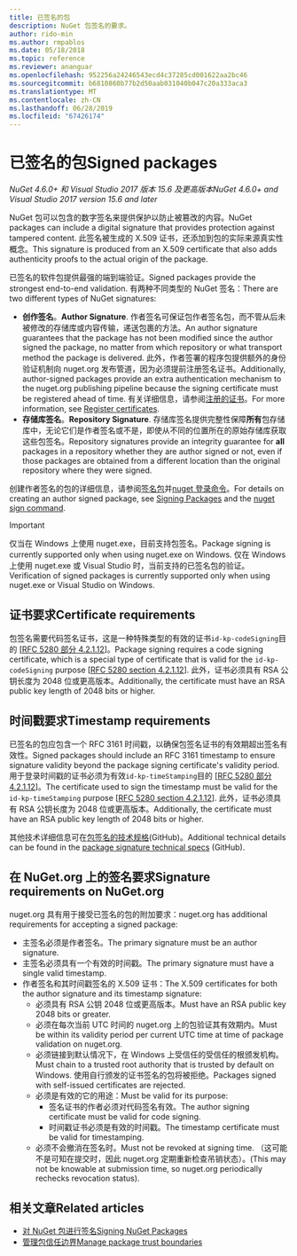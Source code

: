 ```yaml
---
title: 已签名的包
description: NuGet 包签名的要求。
author: rido-min
ms.author: rmpablos
ms.date: 05/18/2018
ms.topic: reference
ms.reviewer: ananguar
ms.openlocfilehash: 952256a24246543ecd4c37285cd001622aa2bc46
ms.sourcegitcommit: b6810860b77b2d50aab031040b047c20a333aca3
ms.translationtype: MT
ms.contentlocale: zh-CN
ms.lasthandoff: 06/28/2019
ms.locfileid: "67426174"
---
```

# <a name="signed-packages"></a><span data-ttu-id="8c567-103">已签名的包</span><span class="sxs-lookup"><span data-stu-id="8c567-103">Signed packages</span></span>

<span data-ttu-id="8c567-104">*NuGet 4.6.0+ 和 Visual Studio 2017 版本 15.6 及更高版本*</span><span class="sxs-lookup"><span data-stu-id="8c567-104">*NuGet 4.6.0+ and Visual Studio 2017 version 15.6 and later*</span></span>

<span data-ttu-id="8c567-105">NuGet 包可以包含的数字签名来提供保护以防止被篡改的内容。</span><span class="sxs-lookup"><span data-stu-id="8c567-105">NuGet packages can include a digital signature that provides protection against tampered content.</span></span> <span data-ttu-id="8c567-106">此签名被生成的 X.509 证书，还添加到包的实际来源真实性概念。</span><span class="sxs-lookup"><span data-stu-id="8c567-106">This signature is produced from an X.509 certificate that also adds authenticity proofs to the actual origin of the package.</span></span>

<span data-ttu-id="8c567-107">已签名的软件包提供最强的端到端验证。</span><span class="sxs-lookup"><span data-stu-id="8c567-107">Signed packages provide the strongest end-to-end validation.</span></span> <span data-ttu-id="8c567-108">有两种不同类型的 NuGet 签名：</span><span class="sxs-lookup"><span data-stu-id="8c567-108">There are two different types of NuGet signatures:</span></span>
- <span data-ttu-id="8c567-109">**创作签名**。</span><span class="sxs-lookup"><span data-stu-id="8c567-109">**Author Signature**.</span></span> <span data-ttu-id="8c567-110">作者签名可保证包作者签名包，而不管从后未被修改的存储库或内容传输，递送包裹的方法。</span><span class="sxs-lookup"><span data-stu-id="8c567-110">An author signature guarantees that the package has not been modified since the author signed the package, no matter from which repository or what transport method the package is delivered.</span></span> <span data-ttu-id="8c567-111">此外，作者签署的程序包提供额外的身份验证机制向 nuget.org 发布管道，因为必须提前注册签名证书。</span><span class="sxs-lookup"><span data-stu-id="8c567-111">Additionally, author-signed packages provide an extra authentication mechanism to the nuget.org publishing pipeline because the signing certificate must be registered ahead of time.</span></span> <span data-ttu-id="8c567-112">有关详细信息，请参阅[注册的证书](#signature-requirements-on-nugetorg)。</span><span class="sxs-lookup"><span data-stu-id="8c567-112">For more information, see [Register certificates](#signature-requirements-on-nugetorg).</span></span>
- <span data-ttu-id="8c567-113">**存储库签名**。</span><span class="sxs-lookup"><span data-stu-id="8c567-113">**Repository Signature**.</span></span> <span data-ttu-id="8c567-114">存储库签名提供完整性保障**所有**包存储库中，无论它们是作者签名或不是，即使从不同的位置所在的原始存储库获取这些包签名。</span><span class="sxs-lookup"><span data-stu-id="8c567-114">Repository signatures provide an integrity guarantee for **all** packages in a repository whether they are author signed or not, even if those packages are obtained from a different location than the original repository where they were signed.</span></span>   

<span data-ttu-id="8c567-115">创建作者签名的包的详细信息，请参阅[签名包](../create-packages/Sign-a-package.md)并[nuget 登录命令](../tools/cli-ref-sign.md)。</span><span class="sxs-lookup"><span data-stu-id="8c567-115">For details on creating an author signed package, see [Signing Packages](../create-packages/Sign-a-package.md) and the [nuget sign command](../tools/cli-ref-sign.md).</span></span>

> [!Important]
> <span data-ttu-id="8c567-116">仅当在 Windows 上使用 nuget.exe，目前支持包签名。</span><span class="sxs-lookup"><span data-stu-id="8c567-116">Package signing is currently supported only when using nuget.exe on Windows.</span></span> <span data-ttu-id="8c567-117">仅在 Windows 上使用 nuget.exe 或 Visual Studio 时，当前支持的已签名包的验证。</span><span class="sxs-lookup"><span data-stu-id="8c567-117">Verification of signed packages is currently supported only when using nuget.exe or Visual Studio on Windows.</span></span>

## <a name="certificate-requirements"></a><span data-ttu-id="8c567-118">证书要求</span><span class="sxs-lookup"><span data-stu-id="8c567-118">Certificate requirements</span></span>

<span data-ttu-id="8c567-119">包签名需要代码签名证书，这是一种特殊类型的有效的证书`id-kp-codeSigning`目的 [[RFC 5280 部分 4.2.1.12](https://tools.ietf.org/html/rfc5280#section-4.2.1.12)]。</span><span class="sxs-lookup"><span data-stu-id="8c567-119">Package signing requires a code signing certificate, which is a special type of certificate that is valid for the `id-kp-codeSigning` purpose [[RFC 5280 section 4.2.1.12](https://tools.ietf.org/html/rfc5280#section-4.2.1.12)].</span></span> <span data-ttu-id="8c567-120">此外，证书必须具有 RSA 公钥长度为 2048 位或更高版本。</span><span class="sxs-lookup"><span data-stu-id="8c567-120">Additionally, the certificate must have an RSA public key length of 2048 bits or higher.</span></span>

## <a name="timestamp-requirements"></a><span data-ttu-id="8c567-121">时间戳要求</span><span class="sxs-lookup"><span data-stu-id="8c567-121">Timestamp requirements</span></span>

<span data-ttu-id="8c567-122">已签名的包应包含一个 RFC 3161 时间戳，以确保包签名证书的有效期超出签名有效性。</span><span class="sxs-lookup"><span data-stu-id="8c567-122">Signed packages should include an RFC 3161 timestamp to ensure signature validity beyond the package signing certificate's validity period.</span></span> <span data-ttu-id="8c567-123">用于登录时间戳的证书必须为有效`id-kp-timeStamping`目的 [[RFC 5280 部分 4.2.1.12](https://tools.ietf.org/html/rfc5280#section-4.2.1.12)]。</span><span class="sxs-lookup"><span data-stu-id="8c567-123">The certificate used to sign the timestamp must be valid for the `id-kp-timeStamping` purpose [[RFC 5280 section 4.2.1.12](https://tools.ietf.org/html/rfc5280#section-4.2.1.12)].</span></span> <span data-ttu-id="8c567-124">此外，证书必须具有 RSA 公钥长度为 2048 位或更高版本。</span><span class="sxs-lookup"><span data-stu-id="8c567-124">Additionally, the certificate must have an RSA public key length of 2048 bits or higher.</span></span>

<span data-ttu-id="8c567-125">其他技术详细信息可在[包签名的技术规格](https://github.com/NuGet/Home/wiki/Package-Signatures-Technical-Details)(GitHub)。</span><span class="sxs-lookup"><span data-stu-id="8c567-125">Additional technical details can be found in the [package signature technical specs](https://github.com/NuGet/Home/wiki/Package-Signatures-Technical-Details) (GitHub).</span></span>

## <a name="signature-requirements-on-nugetorg"></a><span data-ttu-id="8c567-126">在 NuGet.org 上的签名要求</span><span class="sxs-lookup"><span data-stu-id="8c567-126">Signature requirements on NuGet.org</span></span>

<span data-ttu-id="8c567-127">nuget.org 具有用于接受已签名的包的附加要求：</span><span class="sxs-lookup"><span data-stu-id="8c567-127">nuget.org has additional requirements for accepting a signed package:</span></span>

- <span data-ttu-id="8c567-128">主签名必须是作者签名。</span><span class="sxs-lookup"><span data-stu-id="8c567-128">The primary signature must be an author signature.</span></span>
- <span data-ttu-id="8c567-129">主签名必须具有一个有效的时间戳。</span><span class="sxs-lookup"><span data-stu-id="8c567-129">The primary signature must have a single valid timestamp.</span></span>
- <span data-ttu-id="8c567-130">作者签名和其时间戳签名的 X.509 证书：</span><span class="sxs-lookup"><span data-stu-id="8c567-130">The X.509 certificates for both the author signature and its timestamp signature:</span></span>
  - <span data-ttu-id="8c567-131">必须具有 RSA 公钥 2048 位或更高版本。</span><span class="sxs-lookup"><span data-stu-id="8c567-131">Must have an RSA public key 2048 bits or greater.</span></span>
  - <span data-ttu-id="8c567-132">必须在每次当前 UTC 时间的 nuget.org 上的包验证其有效期内。</span><span class="sxs-lookup"><span data-stu-id="8c567-132">Must be within its validity period per current UTC time at time of package validation on nuget.org.</span></span>
  - <span data-ttu-id="8c567-133">必须链接到默认情况下，在 Windows 上受信任的受信任的根颁发机构。</span><span class="sxs-lookup"><span data-stu-id="8c567-133">Must chain to a trusted root authority that is trusted by default on Windows.</span></span> <span data-ttu-id="8c567-134">使用自行颁发的证书签名的包将被拒绝。</span><span class="sxs-lookup"><span data-stu-id="8c567-134">Packages signed with self-issued certificates are rejected.</span></span>
  - <span data-ttu-id="8c567-135">必须是有效的它的用途：</span><span class="sxs-lookup"><span data-stu-id="8c567-135">Must be valid for its purpose:</span></span> 
    - <span data-ttu-id="8c567-136">签名证书的作者必须对代码签名有效。</span><span class="sxs-lookup"><span data-stu-id="8c567-136">The author signing certificate must be valid for code signing.</span></span>
    - <span data-ttu-id="8c567-137">时间戳证书必须是有效的时间戳。</span><span class="sxs-lookup"><span data-stu-id="8c567-137">The timestamp certificate must be valid for timestamping.</span></span>
  - <span data-ttu-id="8c567-138">必须不会撤消在签名时。</span><span class="sxs-lookup"><span data-stu-id="8c567-138">Must not be revoked at signing time.</span></span> <span data-ttu-id="8c567-139">（这可能不是可知在提交时，因此 nuget.org 定期重新检查吊销状态）。</span><span class="sxs-lookup"><span data-stu-id="8c567-139">(This may not be knowable at submission time, so nuget.org periodically rechecks revocation status).</span></span>
  
  
## <a name="related-articles"></a><span data-ttu-id="8c567-140">相关文章</span><span class="sxs-lookup"><span data-stu-id="8c567-140">Related articles</span></span>

- [<span data-ttu-id="8c567-141">对 NuGet 包进行签名</span><span class="sxs-lookup"><span data-stu-id="8c567-141">Signing NuGet Packages</span></span>](../create-packages/Sign-a-Package.md)
- [<span data-ttu-id="8c567-142">管理包信任边界</span><span class="sxs-lookup"><span data-stu-id="8c567-142">Manage package trust boundaries</span></span>](../consume-packages/installing-signed-packages.md)
